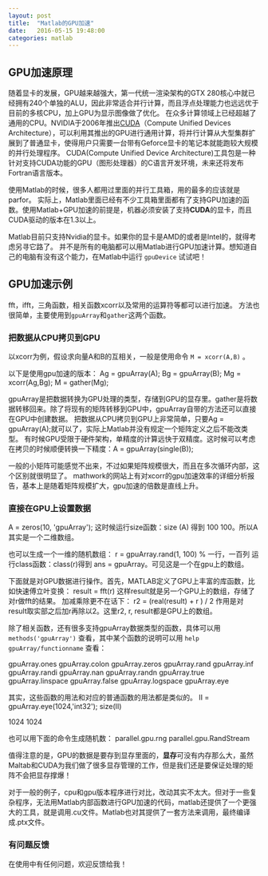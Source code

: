 ```yaml
---
layout: post
title:  "Matlab的GPU加速"
date:   2016-05-15 19:48:00
categories: matlab
---
```



## GPU加速原理

随着显卡的发展，GPU越来越强大，第一代统一渲染架构的GTX 280核心中就已经拥有240个单独的ALU，因此非常适合并行计算，而且浮点处理能力也远远优于目前的多核CPU，加上GPU为显示图像做了优化。
在众多计算领域上已经超越了通用的CPU。NVIDIA于2006年推出[CUDA](https://developer.nvidia.com/cuda-downloads)（Compute Unified Devices Architecture），可以利用其推出的GPU进行通用计算，将并行计算从大型集群扩展到了普通显卡，使得用户只需要一台带有Geforce显卡的笔记本就能跑较大规模的并行处理程序。
CUDA(Compute Unified Device Architecture)工具包是一种针对支持CUDA功能的GPU（图形处理器）的C语言开发环境，未来还将发布Fortran语言版本。

使用Matlab的时候，很多人都用过里面的并行工具箱，用的最多的应该就是parfor。
实际上，Matlab里面已经有不少工具箱里面都有了支持GPU加速的函数。使用Matlab+GPU加速的前提是，机器必须安装了支持**CUDA**的显卡，而且CUDA驱动的版本在1.3以上。

Matlab目前只支持Nvidia的显卡。如果你的显卡是AMD的或者是Intel的，就得考虑另寻它路了。
并不是所有的电脑都可以用Matlab进行GPU加速计算。想知道自己的电脑有没有这个能力，在Matlab中运行 `gpuDevice` 试试吧！

## GPU加速示例

fft，ifft，三角函数，相关函数xcorr以及常用的运算符等都可以进行加速。
方法也很简单，主要使用到`gpuArray`和`gather`这两个函数。

### 把数据从CPU拷贝到GPU
以xcorr为例，假设求向量A和B的互相关，一般是使用命令 `M = xcorr(A,B)` 。

以下是使用gpu加速的版本：
Ag = gpuArray(A);
Bg = gpuArray(B);
Mg = xcorr(Ag,Bg);
M = gather(Mg);

gpuArray是把数据转换为GPU处理的类型，存储到GPU的显存里。gather是将数据转移回来。除了将现有的矩阵转移到GPU中，gpuArray自带的方法还可以直接在GPU中创建数据。
把数据从CPU拷贝到GPU上非常简单，只要Ag = gpuArray(A);就可以了，实际上Matlab并没有规定一个矩阵定义之后不能改类型。
有时候GPU受限于硬件架构，单精度的计算远快于双精度。这时候可以考虑在拷贝的时候顺便转换一下精度：A = gpuArray(single(B));

一般的小矩阵可能感觉不出来，不过如果矩阵规模很大，而且在多次循环内部，这个区别就很明显了。
mathwork的网站上有对xcorr的gpu加速效率的详细分析报告，基本上是随着矩阵规模扩大，gpu加速的倍数是直线上升。

### 直接在GPU上设置数据
A = zeros(10, 'gpuArray');
这时候运行size函数：size (A)
得到 100 100。所以A其实是一个二维数组。

也可以生成一个一维的随机数组：
r = gpuArray.rand(1, 100) % 一行，一百列
运行class函数：class(r)得到
ans = gpuArray。可见这是一个在gpu上的数组。


下面就是对GPU数据进行操作。首先，MATLAB定义了GPU上丰富的库函数，比如快速傅立叶变换：
 result = fft(r)
这样result就是另一个GPU上的数组，存储了对r做fft的结果。
加减乘除更不在话下：
r2 = (real(result) + r ) / 2
作用是对result取实部之后加r再除以2。这里r2, r, result都是GPU上的数组。


除了相关函数，还有很多支持gpuArray数据类型的函数，具体可以用 `methods('gpuArray')` 查看，其中某个函数的说明可以用 `help gpuArray/functionname` 查看：

gpuArray.ones	gpuArray.colon
gpuArray.zeros	gpuArray.rand
gpuArray.inf	gpuArray.randi
gpuArray.nan	gpuArray.randn
gpuArray.true	gpuArray.linspace
gpuArray.false	gpuArray.logspace
gpuArray.eye

其实，这些函数的用法和对应的普通函数的用法都是类似的。
II = gpuArray.eye(1024,'int32');
size(II)

1024 1024

也可以用下面的命令生成随机数：
parallel.gpu.rng
parallel.gpu.RandStream

值得注意的是，GPU的数据是要存到显存里面的，**显存**可没有内存那么大，虽然Maltab和CUDA为我们做了很多显存管理的工作，但是我们还是要保证处理的矩阵不会把显存撑爆！

对于一般的例子，cpu和gpu版本程序进行对比，改动其实不太大。但对于一些复杂程序，无法用Matlab内部函数进行GPU加速的代码，matlab还提供了一个更强大的工具，就是调用.cu文件。Matlab也对其提供了一套方法来调用，最终编译成.ptx文件。


### 有问题反馈
在使用中有任何问题，欢迎反馈给我！
